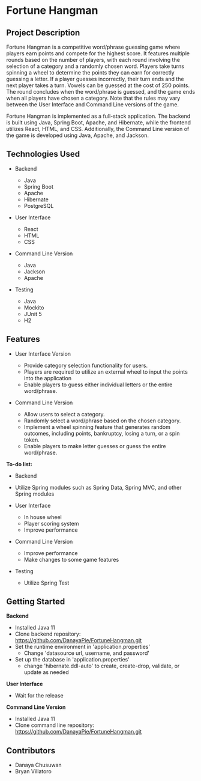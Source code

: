 # Fortune Hangman

## Project Description

Fortune Hangman is a competitive word/phrase guessing game where players earn points and compete for the highest score. It features multiple rounds based on the number of players, with each round involving the selection of a category and a randomly chosen word. Players take turns spinning a wheel to determine the points they can earn for correctly guessing a letter. If a player guesses incorrectly, their turn ends and the next player takes a turn. Vowels can be guessed at the cost of 250 points. The round concludes when the word/phrase is guessed, and the game ends when all players have chosen a category. Note that the rules may vary between the User Interface and Command Line versions of the game.

Fortune Hangman is implemented as a full-stack application. The backend is built using Java, Spring Boot, Apache, and Hibernate, while the frontend utilizes React, HTML, and CSS. Additionally, the Command Line version of the game is developed using Java, Apache, and Jackson.

## Technologies Used

- Backend

  - Java
  - Spring Boot
  - Apache
  - Hibernate
  - PostgreSQL

- User Interface

  - React
  - HTML
  - CSS

- Command Line Version

  - Java
  - Jackson
  - Apache

- Testing
  - Java
  - Mockito
  - JUnit 5
  - H2

## Features

- User Interface Version

  - Provide category selection functionality for users.
  - Players are required to utilize an external wheel to input the points into the application
  - Enable players to guess either individual letters or the entire word/phrase.

- Command Line Version
  - Allow users to select a category.
  - Randomly select a word/phrase based on the chosen category.
  - Implement a wheel spinning feature that generates random outcomes, including points, bankruptcy, losing a turn, or a spin token.
  - Enable players to make letter guesses or guess the entire word/phrase.

**To-do list:**

- Backend
- Utilize Spring modules such as Spring Data, Spring MVC, and other Spring modules

- User Interface

  - In house wheel
  - Player scoring system
  - Improve performance

- Command Line Version

  - Improve performance
  - Make changes to some game features

- Testing
  - Utilize Spring Test

## Getting Started

**Backend**

- Installed Java 11
- Clone backend repository: https://github.com/DanayaPie/FortuneHangman.git
- Set the runtime environment in 'application.properties'
  - Change 'datasource url, username, and password'
- Set up the database in 'application.properties'
  - change 'hibernate.ddl-auto' to create, create-drop, validate, or update as needed

**User Interface**

- Wait for the release

**Command Line Version**

- Installed Java 11
- Clone command line repository: https://github.com/DanayaPie/FortuneHangman.git

## Contributors

- Danaya Chusuwan
- Bryan Villatoro
